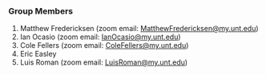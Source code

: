 ### Group Members
1. Matthew Fredericksen (zoom email: MatthewFredericksen@my.unt.edu)
2. Ian Ocasio (zoom email: IanOcasio@my.unt.edu)
3. Cole Fellers (zoom email: ColeFellers@my.unt.edu)
4. Eric Easley
5. Luis Roman (zoom email: LuisRoman@my.unt.edu)

